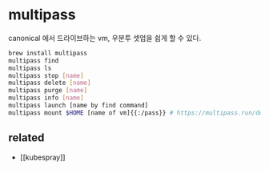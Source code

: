 # multipass

canonical 에서 드라이브하는 vm, 우분투 셋업을 쉽게 할 수 있다.

```sh
brew install multipass
multipass find
multipass ls
multipass stop [name]
multipass delete [name]
multipass purge [name]
multipass info [name]
multipass launch [name by find command]
multipass mount $HOME [name of vm]{{:/pass}} # https://multipass.run/docs/share-data-with-an-instance
```

## related
- [[kubespray]]
